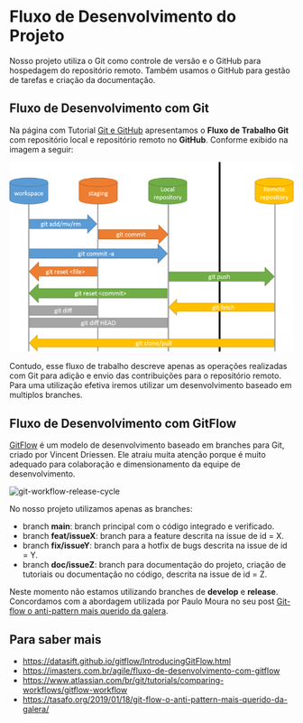 # Fluxo de Desenvolvimento do Projeto

Nosso projeto utiliza o Git como controle de versão e o GitHub para hospedagem do repositório remoto. Também usamos o GitHub para gestão de tarefas e criação da documentação.

## Fluxo de Desenvolvimento com Git

Na página com Tutorial [Git e GitHub](github.md) apresentamos o **Fluxo de Trabalho Git** com repositório local e repositório remoto no **GitHub**. Conforme exibido na imagem a seguir:

![Fluxo de Trabalho do Git](git-workflow.png)

Contudo, esse fluxo de trabalho descreve apenas as operações realizadas com Git para adição e envio das contribuições para o repositório remoto. Para uma utilização efetiva iremos utilizar um desenvolvimento baseado em multiplos branches.

## Fluxo de Desenvolvimento com GitFlow

[GitFlow](https://nvie.com/posts/a-successful-git-branching-model/) é um modelo de desenvolvimento baseado em branches para Git, criado por Vincent Driessen. Ele atraiu muita atenção porque é muito adequado para colaboração e dimensionamento da equipe de desenvolvimento.

![git-workflow-release-cycle](https://static.imasters.com.br/wp-content/uploads/2015/04/git-workflow-release-cycle-4maintenance.png)

No nosso projeto utilizamos apenas as branches:

* branch **main**: branch principal com o código integrado e verificado.
* branch **feat/issueX**: branch para a feature descrita na issue de id = X.
* branch **fix/issueY**: branch para a hotfix de bugs descrita na issue de id = Y.
* branch **doc/issueZ**: branch para documentação do projeto, criação de tutoriais ou documentação no código, descrita na issue de id = Z.

Neste momento não estamos utilizando branches de **develop** e **release**. Concordamos com a abordagem utilizada por Paulo Moura no seu post [Git-flow o anti-pattern mais querido da galera](https://tasafo.org/2019/01/18/git-flow-o-anti-pattern-mais-querido-da-galera/).

## Para saber mais

* https://datasift.github.io/gitflow/IntroducingGitFlow.html
* https://imasters.com.br/agile/fluxo-de-desenvolvimento-com-gitflow
* https://www.atlassian.com/br/git/tutorials/comparing-workflows/gitflow-workflow
* https://tasafo.org/2019/01/18/git-flow-o-anti-pattern-mais-querido-da-galera/